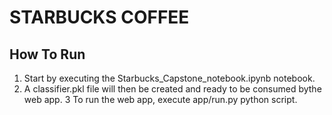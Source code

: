 # STARBUCKS COFFEE
## How To Run
1. Start by executing the Starbucks_Capstone_notebook.ipynb notebook.
2. A classifier.pkl file will then be  created and ready to be consumed bythe web app.
3 To run the web app, execute app/run.py python script.